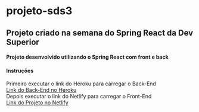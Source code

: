 # projeto-sds3
<h2>Projeto criado na semana do Spring React da Dev Superior</h2>
<h4>Projeto desenvolvido utilizando o Spring React com front e back</h4>
<h4>Instruções</h4>
<span>Primeiro executar o link do Heroku para carregar o Back-End</span><br>
<a href="https://sds3-rafaelluiz.herokuapp.com">Link do Back-End no Heroku</a><br>
<span>Depois executar o link do Netlify para carregar o Front-End</span><br>
<a href="https://rafaelluiz-dsvendas.netlify.app/dashboard">Link do Projeto no Netlify</a>
